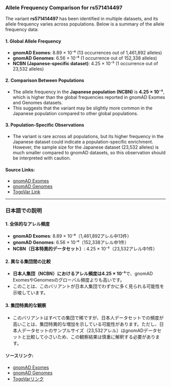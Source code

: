 ### Allele Frequency Comparison for rs571414497

The variant **rs571414497** has been identified in multiple datasets, and its allele frequency varies across populations. Below is a summary of the allele frequency data:

#### 1. **Global Allele Frequency**
   - **gnomAD Exomes**: 8.89 × 10⁻⁶ (13 occurrences out of 1,461,892 alleles)
   - **gnomAD Genomes**: 6.56 × 10⁻⁶ (1 occurrence out of 152,338 alleles)
   - **NCBN (Japanese-specific dataset)**: 4.25 × 10⁻⁵ (1 occurrence out of 23,532 alleles)

#### 2. **Comparison Between Populations**
   - The allele frequency in the **Japanese population (NCBN)** is **4.25 × 10⁻⁵**, which is higher than the global frequencies reported in gnomAD Exomes and Genomes datasets.
   - This suggests that the variant may be slightly more common in the Japanese population compared to other global populations.

#### 3. **Population-Specific Observations**
   - The variant is rare across all populations, but its higher frequency in the Japanese dataset could indicate a population-specific enrichment. However, the sample size for the Japanese dataset (23,532 alleles) is much smaller compared to gnomAD datasets, so this observation should be interpreted with caution.

#### Source Links:
   - [gnomAD Exomes](https://gnomad.broadinstitute.org/variant/17-8116869-T-C?dataset=gnomad_r4)
   - [gnomAD Genomes](https://gnomad.broadinstitute.org/variant/17-8116869-T-C?dataset=gnomad_r4)
   - [TogoVar Link](https://togovar.org/dbsnp/rs571414497)

---

### 日本語での説明

#### 1. **全体的なアレル頻度**
   - **gnomAD Exomes**: 8.89 × 10⁻⁶（1,461,892アレル中13件）
   - **gnomAD Genomes**: 6.56 × 10⁻⁶（152,338アレル中1件）
   - **NCBN（日本特異的データセット）**: 4.25 × 10⁻⁵（23,532アレル中1件）

#### 2. **異なる集団間の比較**
   - **日本人集団（NCBN）**におけるアレル頻度は**4.25 × 10⁻⁵**で、gnomAD ExomesやGenomesのグローバル頻度よりも高いです。
   - このことは、このバリアントが日本人集団でわずかに多く見られる可能性を示唆しています。

#### 3. **集団特異的な観察**
   - このバリアントはすべての集団で稀ですが、日本人データセットでの頻度が高いことは、集団特異的な増加を示している可能性があります。ただし、日本人データセットのサンプルサイズ（23,532アレル）はgnomADデータセットと比較して小さいため、この観察結果は慎重に解釈する必要があります。

#### ソースリンク:
   - [gnomAD Exomes](https://gnomad.broadinstitute.org/variant/17-8116869-T-C?dataset=gnomad_r4)
   - [gnomAD Genomes](https://gnomad.broadinstitute.org/variant/17-8116869-T-C?dataset=gnomad_r4)
   - [TogoVarリンク](https://togovar.org/dbsnp/rs571414497)